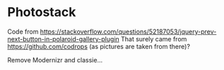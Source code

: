 # Photostack

Code from https://stackoverflow.com/questions/52187053/jquery-prev-next-button-in-polaroid-gallery-plugin
That surely came from https://github.com/codrops (as pictures are taken from there)?

Remove Modernizr and classie...
